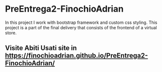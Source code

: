 # PreEntrega2-FinochioAdrian
In this project I work with bootstrap framework and custom css styling. This project is a part of the final delivery that consists of the frontend of a virtual store.

## Visite Abiti Usati site in  https://finochioadrian.github.io/PreEntrega2-FinochioAdrian/
